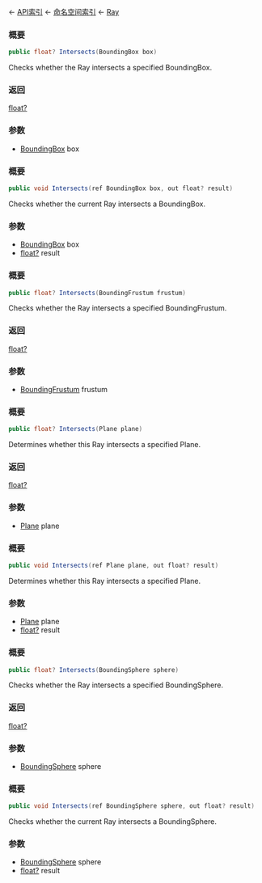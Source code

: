 ← [API索引](Api-Index) ← [命名空间索引](Namespace-Index) ← [Ray](VRageMath.Ray)

### 概要

```csharp
public float? Intersects(BoundingBox box)
```

Checks whether the Ray intersects a specified BoundingBox.

### 返回

[float?](https://docs.microsoft.com/en-us/dotnet/api/System.Nullable-1?view=netframework-4.6)

### 参数

* [BoundingBox](VRageMath.BoundingBox) box
### 概要

```csharp
public void Intersects(ref BoundingBox box, out float? result)
```

Checks whether the current Ray intersects a BoundingBox.

### 参数

* [BoundingBox](VRageMath.BoundingBox) box
* [float?](https://docs.microsoft.com/en-us/dotnet/api/System.Nullable-1?view=netframework-4.6) result
### 概要

```csharp
public float? Intersects(BoundingFrustum frustum)
```

Checks whether the Ray intersects a specified BoundingFrustum.

### 返回

[float?](https://docs.microsoft.com/en-us/dotnet/api/System.Nullable-1?view=netframework-4.6)

### 参数

* [BoundingFrustum](VRageMath.BoundingFrustum) frustum
### 概要

```csharp
public float? Intersects(Plane plane)
```

Determines whether this Ray intersects a specified Plane.

### 返回

[float?](https://docs.microsoft.com/en-us/dotnet/api/System.Nullable-1?view=netframework-4.6)

### 参数

* [Plane](VRageMath.Plane) plane
### 概要

```csharp
public void Intersects(ref Plane plane, out float? result)
```

Determines whether this Ray intersects a specified Plane.

### 参数

* [Plane](VRageMath.Plane) plane
* [float?](https://docs.microsoft.com/en-us/dotnet/api/System.Nullable-1?view=netframework-4.6) result
### 概要

```csharp
public float? Intersects(BoundingSphere sphere)
```

Checks whether the Ray intersects a specified BoundingSphere.

### 返回

[float?](https://docs.microsoft.com/en-us/dotnet/api/System.Nullable-1?view=netframework-4.6)

### 参数

* [BoundingSphere](VRageMath.BoundingSphere) sphere
### 概要

```csharp
public void Intersects(ref BoundingSphere sphere, out float? result)
```

Checks whether the current Ray intersects a BoundingSphere.

### 参数

* [BoundingSphere](VRageMath.BoundingSphere) sphere
* [float?](https://docs.microsoft.com/en-us/dotnet/api/System.Nullable-1?view=netframework-4.6) result
